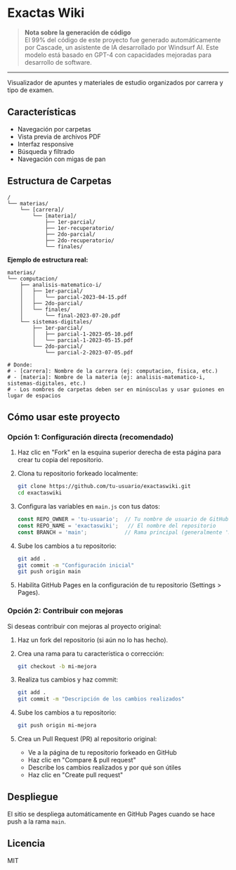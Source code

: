# Exactas Wiki

> **Nota sobre la generación de código**  
> El 99% del código de este proyecto fue generado automáticamente por Cascade, un asistente de IA desarrollado por Windsurf AI. Este modelo está basado en GPT-4 con capacidades mejoradas para desarrollo de software.

---

Visualizador de apuntes y materiales de estudio organizados por carrera y tipo de examen.

## Características

- Navegación por carpetas
- Vista previa de archivos PDF
- Interfaz responsive
- Búsqueda y filtrado
- Navegación con migas de pan

## Estructura de Carpetas

```
/
└── materias/
    └── [carrera]/
        └── [materia]/
            ├── 1er-parcial/
            ├── 1er-recuperatorio/
            ├── 2do-parcial/
            ├── 2do-recuperatorio/
            └── finales/
```

**Ejemplo de estructura real:**
```
materias/
└── computacion/
    ├── analisis-matematico-i/
    │   ├── 1er-parcial/
    │   │   └── parcial-2023-04-15.pdf
    │   ├── 2do-parcial/
    │   └── finales/
    │       └── final-2023-07-20.pdf
    └── sistemas-digitales/
        ├── 1er-parcial/
        │   ├── parcial-1-2023-05-10.pdf
        │   └── parcial-1-2023-05-15.pdf
        └── 2do-parcial/
            └── parcial-2-2023-07-05.pdf

# Donde:
# - [carrera]: Nombre de la carrera (ej: computacion, fisica, etc.)
# - [materia]: Nombre de la materia (ej: analisis-matematico-i, sistemas-digitales, etc.)
# - Los nombres de carpetas deben ser en minúsculas y usar guiones en lugar de espacios
```

## Cómo usar este proyecto

### Opción 1: Configuración directa (recomendado)

1. Haz clic en "Fork" en la esquina superior derecha de esta página para crear tu copia del repositorio.

2. Clona tu repositorio forkeado localmente:
   ```bash
   git clone https://github.com/tu-usuario/exactaswiki.git
   cd exactaswiki
   ```

3. Configura las variables en `main.js` con tus datos:
   ```javascript
   const REPO_OWNER = 'tu-usuario';  // Tu nombre de usuario de GitHub
   const REPO_NAME = 'exactaswiki';   // El nombre del repositorio
   const BRANCH = 'main';            // Rama principal (generalmente 'main' o 'master')
   ```

4. Sube los cambios a tu repositorio:
   ```bash
   git add .
   git commit -m "Configuración inicial"
   git push origin main
   ```

5. Habilita GitHub Pages en la configuración de tu repositorio (Settings > Pages).

### Opción 2: Contribuir con mejoras

Si deseas contribuir con mejoras al proyecto original:

1. Haz un fork del repositorio (si aún no lo has hecho).

2. Crea una rama para tu característica o corrección:
   ```bash
   git checkout -b mi-mejora
   ```

3. Realiza tus cambios y haz commit:
   ```bash
   git add .
   git commit -m "Descripción de los cambios realizados"
   ```

4. Sube los cambios a tu repositorio:
   ```bash
   git push origin mi-mejora
   ```

5. Crea un Pull Request (PR) al repositorio original:
   - Ve a la página de tu repositorio forkeado en GitHub
   - Haz clic en "Compare & pull request"
   - Describe los cambios realizados y por qué son útiles
   - Haz clic en "Create pull request"

## Despliegue

El sitio se despliega automáticamente en GitHub Pages cuando se hace push a la rama `main`.

## Licencia

MIT

